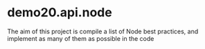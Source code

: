 # demo20.api.node
The aim of this project is compile a list of Node best practices, and implement as many of them as possible in the code
